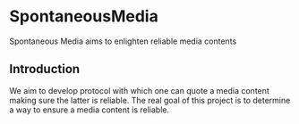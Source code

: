 # SpontaneousMedia
Spontaneous Media aims to enlighten reliable media contents  

## Introduction
We aim to develop protocol with which one can quote a media content making sure the latter is reliable. The real goal of this project is to determine a way to ensure a media content is reliable.
